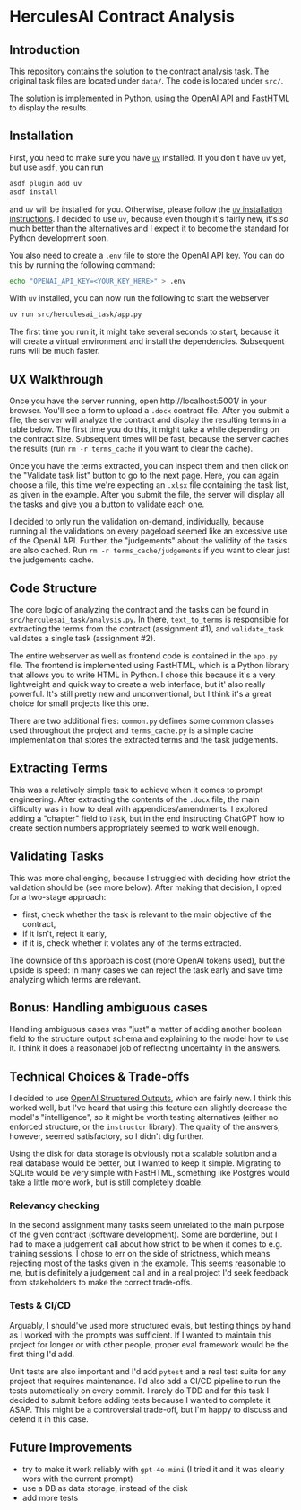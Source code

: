 # HerculesAI Contract Analysis

## Introduction
This repository contains the solution to the contract analysis task. The original task files are located under `data/`. The code is located under `src/`.

The solution is implemented in Python, using the [OpenAI API](https://platform.openai.com/docs/api-reference/chat/) and [FastHTML](https:/fastht.ml/) to display the results.

## Installation

First, you need to make sure you have [`uv`](https://docs.astral.sh/uv/) installed. If you don't have `uv` yet, but use `asdf`, you can run

```bash
asdf plugin add uv
asdf install
```

and `uv` will be installed for you. Otherwise, please follow the [`uv` installation instructions](https://docs.astral.sh/uv/getting-started/installation/). I decided to use `uv`, because even though it's fairly new, it's _so_ much better than the alternatives and I expect it to become the standard for Python development soon.

You also need to create a `.env` file to store the OpenAI API key. You can do this by running the following command:

```bash
echo "OPENAI_API_KEY=<YOUR_KEY_HERE>" > .env
```

With `uv` installed, you can now run the following to start the webserver

```bash
uv run src/herculesai_task/app.py
```

The first time you run it, it might take several seconds to start, because it will create a virtual environment and install the dependencies. Subsequent runs will be much faster.

## UX Walkthrough

Once you have the server running, open http://localhost:5001/ in your browser. You'll see a form to upload a `.docx` contract file. After you submit a file, the server will analyze the contract and display the resulting terms in a table below. The first time you do this, it might take a while depending on the contract size. Subsequent times will be fast, because the server caches the results (run `rm -r terms_cache` if you want to clear the cache).

Once you have the terms extracted, you can inspect them and then click on the "Validate task list" button to go to the next page. Here, you can again choose a file, this time we're expecting an `.xlsx` file containing the task list, as given in the example. After you submit the file, the server will display all the tasks and give you a button to validate each one.

I decided to only run the validation on-demand, individually, because running all the validations on every pageload seemed like an excessive use of the OpenAI API. Further, the "judgements" about the validity of the tasks are also cached. Run `rm -r terms_cache/judgements` if you want to clear just the judgements cache.

## Code Structure

The core logic of analyzing the contract and the tasks can be found in `src/herculesai_task/analysis.py`. In there, `text_to_terms` is responsible for extracting the terms from the contract (assignment #1), and `validate_task` validates a single task (assignment #2).

The entire webserver as well as frontend code is contained in the `app.py` file. The frontend is implemented using FastHTML, which is a Python library that allows you to write HTML in Python. I chose this because it's a very lightweight and quick way to create a web interface, but it' also really powerful. It's still pretty new and unconventional, but I think it's a great choice for small projects like this one.

There are two additional files: `common.py` defines some common classes used throughout the project and `terms_cache.py` is a simple cache implementation that stores the extracted terms and the task judgements.

## Extracting Terms

This was a relatively simple task to achieve when it comes to prompt engineering. After extracting the contents of the `.docx` file, the main difficulty was in how to deal with appendices/amendments. I explored adding a "chapter" field to `Task`, but in the end instructing ChatGPT how to create section numbers appropriately seemed to work well enough.

## Validating Tasks

This was more challenging, because I struggled with deciding how strict the validation should be (see more below). After making that decision, I opted for a two-stage approach:

- first, check whether the task is relevant to the main objective of the contract,
- if it isn't, reject it early,
- if it is, check whether it violates any of the terms extracted.

The downside of this approach is cost (more OpenAI tokens used), but the upside is speed: in many cases we can reject the task early and save time analyzing which terms are relevant.

## Bonus: Handling ambiguous cases

Handling ambiguous cases was "just" a matter of adding another boolean field to the structure output schema and explaining to the model how to use it. I think it does a reasonabel job of reflecting uncertainty in the answers.

## Technical Choices & Trade-offs

I decided to use [OpenAI Structured Outputs](https://platform.openai.com/docs/guides/structured-outputs/), which are fairly new. I think this worked well, but I've heard that using this feature can slightly decrease the model's "intelligence", so it might be worth testing alternatives (either no enforced structure, or the `instructor` library). The quality of the answers, however, seemed satisfactory, so I didn't dig further.

Using the disk for data storage is obviously not a scalable solution and a real database would be better, but I wanted to keep it simple. Migrating to SQLite would be very simple with FastHTML, something like Postgres would take a little more work, but is still completely doable.

### Relevancy checking

In the second assignment many tasks seem unrelated to the main purpose of the given contract (software development). Some are borderline, but I had to make a judgement call about how strict to be when it comes to e.g. training sessions. I chose to err on the side of strictness, which means rejecting most of the tasks given in the example. This seems reasonable to me, but is definitely a judgement call and in a real project I'd seek feedback from stakeholders to make the correct trade-offs.

### Tests & CI/CD

Arguably, I should've used more structured evals, but testing things by hand as I worked with the prompts was sufficient. If I wanted to maintain this project for longer or with other people, proper eval framework would be the first thing I'd add.

Unit tests are also important and I'd add `pytest` and a real test suite for any project that requires maintenance. I'd also add a CI/CD pipeline to run the tests automatically on every commit. I rarely do TDD and for this task I decided to submit before adding tests because I wanted to complete it ASAP. This might be a controversial trade-off, but I'm happy to discuss and defend it in this case.

## Future Improvements

- try to make it work reliably with `gpt-4o-mini` (I tried it and it was clearly wors with the current prompt)
- use a DB as data storage, instead of the disk
- add more tests
